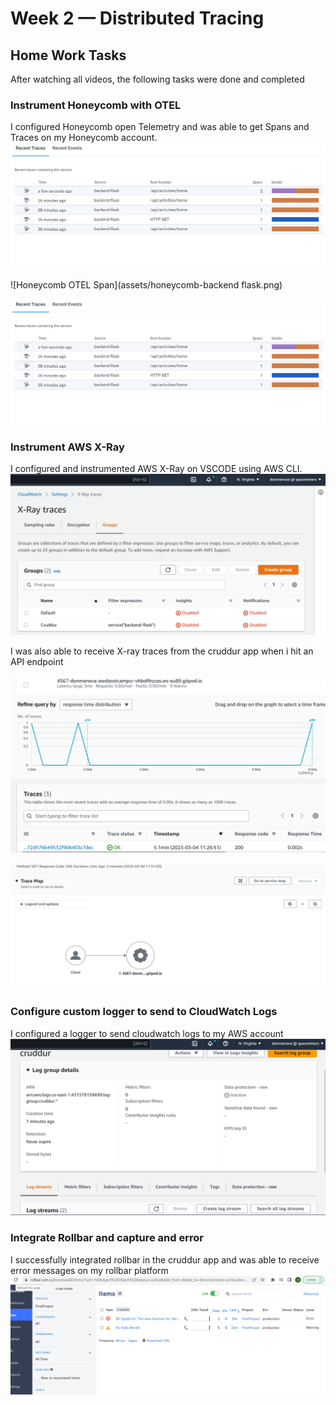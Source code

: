 # Week 2 — Distributed Tracing
## Home Work Tasks
After watching all videos, the following tasks were done and completed

### Instrument Honeycomb with OTEL
I configured Honeycomb open Telemetry and was able to get Spans and Traces on my Honeycomb account.
![Honeycomb OTEL Span](assets/honeycomb-span-homeactivities.png)

![Honeycomb OTEL Span](assets/honeycomb-backend flask.png)

![Honeycomb OTEL Span](assets/honeycomb-span-homeactivities.png)


### Instrument AWS X-Ray
I configured and instrumented AWS X-Ray on VSCODE using AWS CLI. 
![AWS X-RAY Trace](assets/xray-trace-group.png)

I was also able to receive  X-ray traces from the cruddur app when i hit an API endpoint

![AWS X-RAY Trace](assets/xray-trace.png)

![AWS X-RAY Trace](assets/trace-map.png)
### Configure custom logger to send to CloudWatch Logs
I configured a logger to send cloudwatch logs to my AWS account
![AWS Cloudwatch Logs](assets/cloudwatch-watchlog.png)


### Integrate Rollbar and capture and error
I successfully integrated rollbar in the cruddur app and was able to receive error messages on my rollbar platform
![Rollbar Logs](assets/rollbar-error.png)


